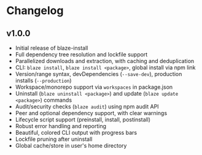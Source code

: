 # Changelog

## v1.0.0
- Initial release of blaze-install
- Full dependency tree resolution and lockfile support
- Parallelized downloads and extraction, with caching and deduplication
- CLI: `blaze install`, `blaze install <package>`, global install via npm link
- Version/range syntax, devDependencies (`--save-dev`), production installs (`--production`)
- Workspace/monorepo support via `workspaces` in package.json
- Uninstall (`blaze uninstall <package>`) and update (`blaze update <package>`) commands
- Audit/security checks (`blaze audit`) using npm audit API
- Peer and optional dependency support, with clear warnings
- Lifecycle script support (preinstall, install, postinstall)
- Robust error handling and reporting
- Beautiful, colored CLI output with progress bars
- Lockfile pruning after uninstall
- Global cache/store in user's home directory 